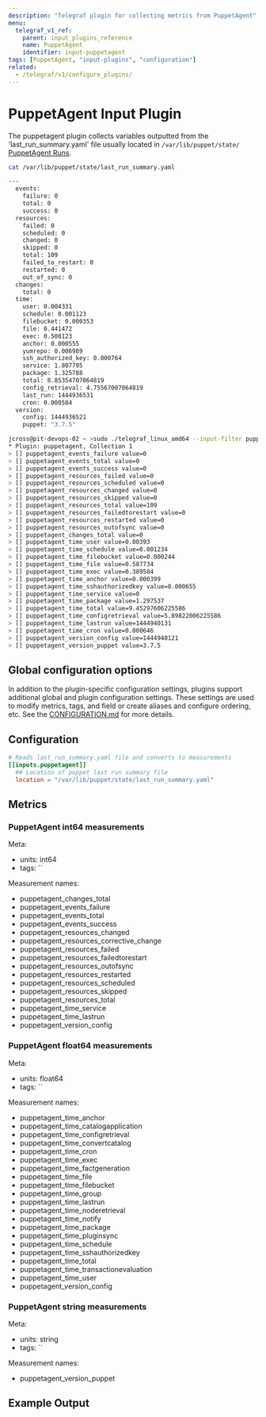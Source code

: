 ```yaml
---
description: "Telegraf plugin for collecting metrics from PuppetAgent"
menu:
  telegraf_v1_ref:
    parent: input_plugins_reference
    name: PuppetAgent
    identifier: input-puppetagent
tags: [PuppetAgent, "input-plugins", "configuration"]
related:
  - /telegraf/v1/configure_plugins/
---
```


# PuppetAgent Input Plugin

The puppetagent plugin collects variables outputted from the
'last_run_summary.yaml' file usually located in `/var/lib/puppet/state/`
[PuppetAgent Runs](https://puppet.com/blog/puppet-monitoring-how-to-monitor-success-or-failure-of-puppet-runs/).

```sh
cat /var/lib/puppet/state/last_run_summary.yaml

---
  events:
    failure: 0
    total: 0
    success: 0
  resources:
    failed: 0
    scheduled: 0
    changed: 0
    skipped: 0
    total: 109
    failed_to_restart: 0
    restarted: 0
    out_of_sync: 0
  changes:
    total: 0
  time:
    user: 0.004331
    schedule: 0.001123
    filebucket: 0.000353
    file: 0.441472
    exec: 0.508123
    anchor: 0.000555
    yumrepo: 0.006989
    ssh_authorized_key: 0.000764
    service: 1.807795
    package: 1.325788
    total: 8.85354707064819
    config_retrieval: 4.75567007064819
    last_run: 1444936531
    cron: 0.000584
  version:
    config: 1444936521
    puppet: "3.7.5"
```

```sh
jcross@pit-devops-02 ~ >sudo ./telegraf_linux_amd64 --input-filter puppetagent --config tele.conf --test
* Plugin: puppetagent, Collection 1
> [] puppetagent_events_failure value=0
> [] puppetagent_events_total value=0
> [] puppetagent_events_success value=0
> [] puppetagent_resources_failed value=0
> [] puppetagent_resources_scheduled value=0
> [] puppetagent_resources_changed value=0
> [] puppetagent_resources_skipped value=0
> [] puppetagent_resources_total value=109
> [] puppetagent_resources_failedtorestart value=0
> [] puppetagent_resources_restarted value=0
> [] puppetagent_resources_outofsync value=0
> [] puppetagent_changes_total value=0
> [] puppetagent_time_user value=0.00393
> [] puppetagent_time_schedule value=0.001234
> [] puppetagent_time_filebucket value=0.000244
> [] puppetagent_time_file value=0.587734
> [] puppetagent_time_exec value=0.389584
> [] puppetagent_time_anchor value=0.000399
> [] puppetagent_time_sshauthorizedkey value=0.000655
> [] puppetagent_time_service value=0
> [] puppetagent_time_package value=1.297537
> [] puppetagent_time_total value=9.45297606225586
> [] puppetagent_time_configretrieval value=5.89822006225586
> [] puppetagent_time_lastrun value=1444940131
> [] puppetagent_time_cron value=0.000646
> [] puppetagent_version_config value=1444940121
> [] puppetagent_version_puppet value=3.7.5
```

[1]: https://puppet.com/blog/puppet-monitoring-how-to-monitor-success-or-failure-of-puppet-runs/

## Global configuration options <!-- @/docs/includes/plugin_config.md -->

In addition to the plugin-specific configuration settings, plugins support
additional global and plugin configuration settings. These settings are used to
modify metrics, tags, and field or create aliases and configure ordering, etc.
See the [CONFIGURATION.md](/telegraf/v1/configuration/#plugins) for more details.

[CONFIGURATION.md]: ../../../docs/CONFIGURATION.md#plugins

## Configuration

```toml @sample.conf
# Reads last_run_summary.yaml file and converts to measurements
[[inputs.puppetagent]]
  ## Location of puppet last run summary file
  location = "/var/lib/puppet/state/last_run_summary.yaml"
```

## Metrics

### PuppetAgent int64 measurements

Meta:

- units: int64
- tags: ``

Measurement names:

- puppetagent_changes_total
- puppetagent_events_failure
- puppetagent_events_total
- puppetagent_events_success
- puppetagent_resources_changed
- puppetagent_resources_corrective_change
- puppetagent_resources_failed
- puppetagent_resources_failedtorestart
- puppetagent_resources_outofsync
- puppetagent_resources_restarted
- puppetagent_resources_scheduled
- puppetagent_resources_skipped
- puppetagent_resources_total
- puppetagent_time_service
- puppetagent_time_lastrun
- puppetagent_version_config

### PuppetAgent float64 measurements

Meta:

- units: float64
- tags: ``

Measurement names:

- puppetagent_time_anchor
- puppetagent_time_catalogapplication
- puppetagent_time_configretrieval
- puppetagent_time_convertcatalog
- puppetagent_time_cron
- puppetagent_time_exec
- puppetagent_time_factgeneration
- puppetagent_time_file
- puppetagent_time_filebucket
- puppetagent_time_group
- puppetagent_time_lastrun
- puppetagent_time_noderetrieval
- puppetagent_time_notify
- puppetagent_time_package
- puppetagent_time_pluginsync
- puppetagent_time_schedule
- puppetagent_time_sshauthorizedkey
- puppetagent_time_total
- puppetagent_time_transactionevaluation
- puppetagent_time_user
- puppetagent_version_config

### PuppetAgent string measurements

Meta:

- units: string
- tags: ``

Measurement names:

- puppetagent_version_puppet

## Example Output
